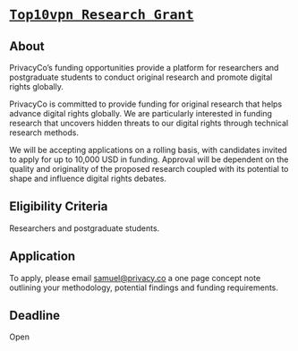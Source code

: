 # [`Top10vpn Research Grant`](https://www.top10vpn.com/research-grant/)

## About

PrivacyCo’s funding opportunities provide a platform for researchers and postgraduate students to conduct original research and promote digital rights globally.

PrivacyCo is committed to provide funding for original research that helps advance digital rights globally. We are particularly interested in funding research that uncovers hidden threats to our digital rights through technical research methods.

We will be accepting applications on a rolling basis, with candidates invited to apply for up to 10,000 USD in funding. Approval will be dependent on the quality and originality of the proposed research coupled with its potential to shape and influence digital rights debates.

## Eligibility Criteria

Researchers and postgraduate students.

## Application

To apply, please email <samuel@privacy.co> a one page concept note outlining your methodology, potential findings and funding requirements.

## Deadline

Open
